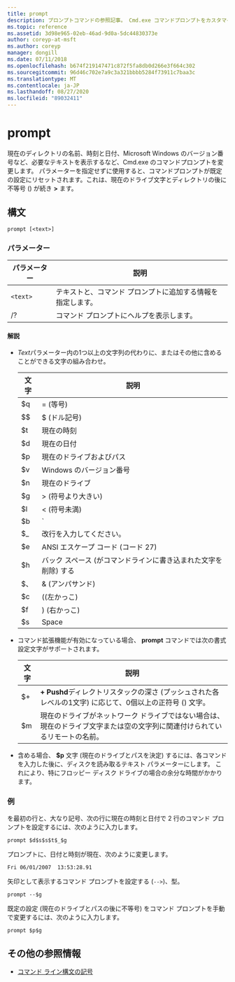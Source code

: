 ```yaml
---
title: prompt
description: プロンプトコマンドの参照記事。 Cmd.exe コマンドプロンプトをカスタマイズします。
ms.topic: reference
ms.assetid: 3d98e965-02eb-46ad-9d0a-5dc44830373e
author: coreyp-at-msft
ms.author: coreyp
manager: dongill
ms.date: 07/11/2018
ms.openlocfilehash: b674f219147471c872f5fa8db0d266e3f664c302
ms.sourcegitcommit: 96d46c702e7a9c3a321bbbb5284f73911c7baa3c
ms.translationtype: MT
ms.contentlocale: ja-JP
ms.lasthandoff: 08/27/2020
ms.locfileid: "89032411"
---
```

# <a name="prompt"></a>prompt

現在のディレクトリの名前、時刻と日付、Microsoft Windows のバージョン番号など、必要なテキストを表示するなど、Cmd.exe のコマンドプロンプトを変更します。 パラメーターを指定せずに使用すると、コマンドプロンプトが既定の設定にリセットされます。これは、現在のドライブ文字とディレクトリの後に不等号 () が続き **>** ます。

## <a name="syntax"></a>構文

```
prompt [<text>]
```

### <a name="parameters"></a>パラメーター

| パラメーター | 説明 |
|--|--|
| `<text>` | テキストと、コマンド プロンプトに追加する情報を指定します。 |
| /? | コマンド プロンプトにヘルプを表示します。 |

#### <a name="remarks"></a>解説

- *Text*パラメーター内の1つ以上の文字列の代わりに、またはその他に含めることができる文字の組み合わせ。

    | 文字 | 説明 |
    |--|--|
    | $q | = (等号) |
    | $$ | $ (ドル記号) |
    | $t | 現在の時刻 |
    | $d | 現在の日付 |
    | $p | 現在のドライブおよびパス |
    | $v | Windows のバージョン番号 |
    | $n | 現在のドライブ |
    | $g | > (符号より大きい) |
    | $l | < (符号未満) |
    | $b | `|` (パイプ記号) |
    | $_ | 改行を入力してください。 |
    | $e | ANSI エスケープ コード (コード 27) |
    | $h | バック スペース (がコマンドラインに書き込まれた文字を削除) する |
    | $、 | & (アンパサンド) |
    | $c | ((左かっこ) |
    | $f | ) (右かっこ) |
    | $s | Space |

- コマンド拡張機能が有効になっている場合、 **prompt** コマンドでは次の書式設定文字がサポートされます。

    | 文字 | 説明 |
    |--|--|
    | $+ | **+** **Pushd**ディレクトリスタックの深さ (プッシュされた各レベルの1文字) に応じて、0個以上の正符号 () 文字。 |
    | $m | 現在のドライブがネットワーク ドライブではない場合は、現在のドライブ文字または空の文字列に関連付けられているリモートの名前。 |

- 含める場合、 **$p** 文字 (現在のドライブとパスを決定) するには、各コマンドを入力した後に、ディスクを読み取るテキスト パラメーターにします。 これにより、特にフロッピー ディスク ドライブの場合の余分な時間がかかります。

### <a name="examples"></a>例

を最初の行と、大なり記号、次の行に現在の時刻と日付で 2 行のコマンド プロンプトを設定するには、次のように入力します。

```
prompt $d$s$s$t$_$g
```

プロンプトに、日付と時刻が現在、次のように変更します。

```
Fri 06/01/2007  13:53:28.91
```

矢印として表示するコマンド プロンプトを設定する (`-->`)、型。

```
prompt --$g
```

既定の設定 (現在のドライブとパスの後に不等号) をコマンド プロンプトを手動で変更するには、次のように入力します。

```
prompt $p$g
```

## <a name="additional-references"></a>その他の参照情報

- [コマンド ライン構文の記号](command-line-syntax-key.md)
